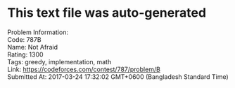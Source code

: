 # This text file was auto-generated  
  
Problem Information:  
Code: 787B  
Name: Not Afraid  
Rating: 1300  
Tags: greedy, implementation, math  
Link: https://codeforces.com/contest/787/problem/B  
Submitted At: 2017-03-24 17:32:02 GMT+0600 (Bangladesh Standard Time)  
